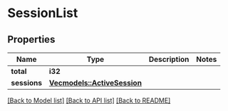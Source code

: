 # SessionList

## Properties
Name | Type | Description | Notes
------------ | ------------- | ------------- | -------------
**total** | **i32** |  | 
**sessions** | [**Vec<models::ActiveSession>**](activeSession.md) |  | 

[[Back to Model list]](../README.md#documentation-for-models) [[Back to API list]](../README.md#documentation-for-api-endpoints) [[Back to README]](../README.md)


